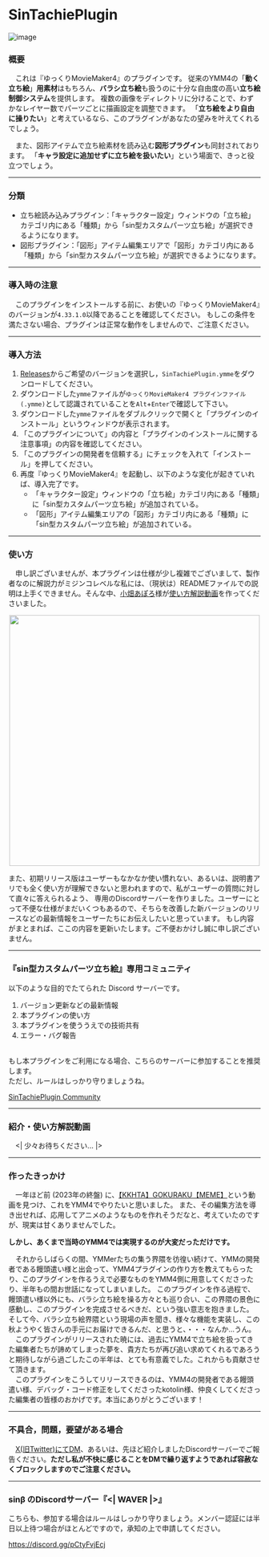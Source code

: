 # SinTachiePlugin
![image](https://github.com/user-attachments/assets/05c9273e-b6fb-4879-a191-6b09aa31511b)

### 概要
　これは『ゆっくりMovieMaker4』のプラグインです。
従来のYMM4の「**動く立ち絵**」**用素材**はもちろん、**バラシ立ち絵**も扱うのに十分な自由度の高い**立ち絵制御システム**を提供します。
複数の画像をディレクトリに分けることで、わずかなレイヤー数でパーツごとに描画設定を調整できます。
「__立ち絵をより自由に操りたい__」と考えているなら、このプラグインがあなたの望みを叶えてくれるでしょう。

　また、図形アイテムで立ち絵素材を読み込む**図形プラグイン**も同封されております。
「**キャラ設定に追加せずに立ち絵を扱いたい**」という場面で、きっと役立つでしょう。

---

### 分類
* 立ち絵読み込みプラグイン：「キャラクター設定」ウィンドウの「立ち絵」カテゴリ内にある「種類」から「sin型カスタムパーツ立ち絵」が選択できるようになります。
* 図形プラグイン：「図形」アイテム編集エリアで「図形」カテゴリ内にある「種類」から「sin型カスタムパーツ立ち絵」が選択できるようになります。

---

### 導入時の注意
　このプラグインをインストールする前に、お使いの『ゆっくりMovieMaker4』のバージョンが`4.33.1.0`以降であることを確認してください。
もしこの条件を満たさない場合、プラグインは正常な動作をしませんので、ご注意ください。

---

### 導入方法
1. [Releases](https://github.com/sinBetaKun/SinTachiePlugin/releases)からご希望のバージョンを選択し，`SinTachiePlugin.ymme`をダウンロードしてください。
2. ダウンロードした`ymme`ファイルが`ゆっくりMovieMaker4 プラグインファイル (.ymme)`として認識されていることを`Alt`+`Enter`で確認して下さい。
3. ダウンロードした`ymme`ファイルをダブルクリックで開くと「プラグインのインストール」というウィンドウが表示されます。
4. 「このプラグインについて」の内容と「プラグインのインストールに関する注意事項」の内容を確認してください。
5. 「このプラグインの開発者を信頼する」にチェックを入れて「インストール」を押してください。
6. 再度『ゆっくりMovieMaker4』を起動し、以下のような変化が起きていれば、導入完了です。
   * 「キャラクター設定」ウィンドウの「立ち絵」カテゴリ内にある「種類」に「sin型カスタムパーツ立ち絵」が追加されている。
   * 「図形」アイテム編集エリアの「図形」カテゴリ内にある「種類」に「sin型カスタムパーツ立ち絵」が追加されている。

---


### 使い方
　申し訳ございませんが、本プラグインは仕様が少し複雑でございまして、製作者なのに解説力がミジンコレベルな私には、（現状は）READMEファイルでの説明は上手くできません。そんな中、[小畑あぽろ](x.com/obata_aporo)様が[使い方解説動画](https://www.youtube.com/watch?v=IPy-zE5nGKg)を作ってくださいました。
<p align="center">
 <img src="https://github.com/user-attachments/assets/ead12467-8e25-4030-a706-530c03317ea4" width="500" link="https://www.youtube.com/watch?v=IPy-zE5nGKg">
</p>
また、初期リリース版はユーザーもなかなか使い慣れない、あるいは、説明書アリでも全く使い方が理解できないと思われますので、私がユーザーの質問に対して直々に答えられるよう、
専用のDiscordサーバーを作りました。ユーザーにとって不便な仕様がまだいくつもあるので、そちらを改善した新バージョンのリリースなどの最新情報をユーザーたちにお伝えしたいと思っています。
もし内容がまとまれば、ここの内容を更新いたします。ご不便おかけし誠に申し訳ございません。

---

###  『sin型カスタムパーツ立ち絵』専用コミュニティ
以下のような目的でたてられた Discord サーバーです。
1. バージョン更新などの最新情報
1. 本プラグインの使い方
1. 本プラグインを使ううえでの技術共有
1. エラー・バグ報告

<br>もし本プラグインをご利用になる場合、こちらのサーバーに参加することを推奨します。
<br>ただし、ルールはしっかり守りましょうね。

[ SinTachiePlugin Community ](https://discord.gg/bns6GjJzT8) 

---

### 紹介・使い方解説動画
　<| 少々お待ちください... |>
 
---

### 作ったきっかけ
　一年ほど前 (2023年の終盤) に、[【KKHTA】GOKURAKU【MEME】](https://www.youtube.com/watch?v=D5hZQjTX9m8)という動画を見つけ、これをYMM4でやりたいと思いました。
また、その編集方法を導き出せれば、応用してアニメのようなものを作れそうだなと、考えていたのですが、現実は甘くありませんでした。

**しかし、あくまで当時のYMM4では実現するのが大変だっただけです。**

　それからしばらくの間、YMMerたちの集う界隈を彷徨い続けて、YMMの開発者である饅頭遣い様と出会って、YMM4プラグインの作り方を教えてもらったり、このプラグインを作るうえで必要なものをYMM4側に用意してくださったり、半年もの間お世話になってしまいました。
このプラグインを作る過程で、饅頭遣い様以外にも、バラシ立ち絵を操る方々とも巡り合い、この界隈の景色に感動し、このプラグインを完成させるべきだ、という強い意志を抱きました。
そして今、バラシ立ち絵界隈という現場の声を聞き、様々な機能を実装し、この秋ようやく皆さんの手元にお届けできるんだ、と思うと、・・・なんか…うん。
<br>　このプラグインがリリースされた暁には、過去にYMM4で立ち絵を扱ってきた編集者たちが諦めてしまった夢を、貴方たちが再び追い求めてくれるであろうと期待しながら過ごしたこの半年は、とても有意義でした。これからも貢献させて頂きます。
<br>　このプラグインをこうしてリリースできるのは、YMM4の開発者である饅頭遣い様、デバッグ・コード修正をしてくださったkotolin様、仲良くしてくださった編集者の皆様のおかげです。本当にありがとうございます！

---
 
### 不具合，問題，要望がある場合
　[X(旧Twitter)にてDM](https://twitter.com/sinBetaKun)、あるいは、先ほど紹介しましたDiscordサーバーでご報告ください。**ただし私が不快に感じることをDMで繰り返すようであれば容赦なくブロックしますのでご注意ください。**

---

### sinβ のDiscordサーバー『<| WAVER |>』
こちらも、参加する場合はルールはしっかり守りましょう。メンバー認証には半日以上待つ場合がほとんどですので，承知の上で申請してください。

https://discord.gg/pCtyFvjEcj
